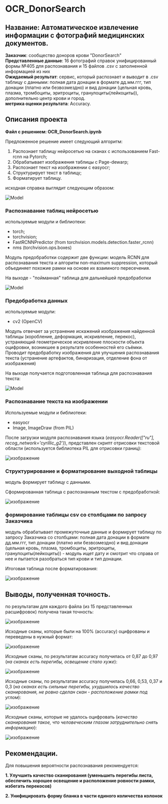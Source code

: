 # OCR_DonorSearch

## Название: Автоматическое извлечение информации с фотографий медицинских документов.  
**Заказчик**: сообщество доноров крови "DonorSearch"  
**Представленные данные**: 16 фотографий справок унифицированный формы №405 для распознавания и 15 файлов .csv с заполненной информацией из них  
**Ожидаемый результат**: сервис, который распознает и выводит в .csv таблицу с данными: полная дата донации в формате дд.мм.ггг, тип донации (платно или безвозмездно) и вид донации (цельная кровь, плазма, тромбоциты, эритроциты, гранулоциты(лейкоциты)), дополнительно центр крови и город.  
**метрика оценки результата**: Accuracy.
## Описания проекта

**Файл с решением: OCR_DonorSearch.ipynb**

Предложенное решение имеет следующий алгоритм:  
1. Распознает таблицу нейросетью на сканах с использованием Fast-rcnn  на Pytorch;
2. Обрабатывает изображения таблицы с Page-dewarp;
3. Распознает текст на изображении c easyocr;  
4. Структурирует текст в таблицу;
5. Форматирует таблицу.

исходная справка выглядит следующим образом:

![Model](https://github.com/Eugene-Glukhov/OCR_DonorSearch/blob/main/pres/1_%D0%B8%D1%81%D1%85%D0%BE%D0%B4%D0%BD%D0%B8%D0%BA.png)

### Распознавание таблиц нейросетью

используемые модули и библиотеки:  
- torch;
- torchvision;
- FastRCNNPredictor (from torchvision.models.detection.faster_rcnn)
- nms (torchvision.ops.boxes)

Модуль предобработки содержит две функции: модель RCNN для распознавания текста и алгоритм non-maximum suppression, который объединяет похожие рамки на основе их взаимного пересечения.

На выходе - "пойманная" таблица для дальнейшей предобработки

![Model](https://github.com/Eugene-Glukhov/OCR_DonorSearch/blob/main/pres/2_%D0%BF%D0%BE%D1%81%D0%BB%D0%B5%20%D0%B7%D0%B0%D1%85%D0%B2%D0%B0%D1%82%D0%B0%20%D1%82%D0%B0%D0%B1%D0%BB.png)

### Предобработка данных

используемые модули:  
- cv2 (OpenCV)

Модуль отвечает за устранение искажений изображения найденной таблицы (коробление, деформация, искривление, перекос), устраняющий геометрическое искривление плоскости объекта оцифровки, возникшее в результате особенностей его съёмки. Проводит предобработку изображения для улучшения распознавания текста (устранение артефактов, бинаризация, отделение фона от изображения)

На выходе получается подготовленная таблица для распознавания текста:  

![Model](https://github.com/Eugene-Glukhov/OCR_DonorSearch/blob/main/pres/3_%D0%BF%D0%BE%D1%81%D0%BB%D0%B5%20%D0%BF%D1%80%D0%B5%D0%B4%D0%BE%D1%80%D0%B0%D0%B1%D0%BE%D1%82%D0%BA%D0%B8.png)

### Распознавание текста на изображении

Используемые модули и библиотеки:  
- easyocr
- Image, ImageDraw (from PIL)

После загрузки модуля распознавания языка (*easyocr.Reader(["ru"], recog_network='cyrillic_g2')*), представлен скрипт отрисовки текстовой области (используется библиотека PIL для отрисовки границ):

![изображение](https://github.com/Eugene-Glukhov/OCR_DonorSearch/blob/main/pres/4_%D0%BF%D0%BE%D1%81%D0%BB%D0%B5%20%D1%80%D0%B0%D1%81%D0%BF%D0%BE%D0%B7%D0%BD%D0%B0%D0%B2%D0%B0%D0%BD%D0%B8%D1%8F.png)

### Структурирование и форматирование выходной таблицы

модуль формирует таблицу с данными.

Сформированная таблица с распознанным текстом с предобработкой:

![изображение](https://github.com/Eugene-Glukhov/OCR_DonorSearch/blob/main/pres/5_%D0%BF%D0%BE%D1%81%D0%BB%D0%B5%20%D0%BF%D0%B5%D1%80%D0%B5%D0%B2%D0%BE%D0%B4%D0%B0%20%D0%B2%20%D1%82%D0%B0%D0%B1%D0%BB%D0%B8%D1%86%D1%83.png)

### формирование таблицы csv со столбцами по запросу Заказчика

модуль обрабатывает промежуточные данные и формирует таблицу по запросу Заказчика со столбцами: полная дата донации в формате дд.мм.ггг, тип донации (платно или безвозмездно) и вид донации (цельная кровь, плазма, тромбоциты, эритроциты, гранулоциты(лейкоциты)) - модуль ищет дату и смотрит что справа от нее и пытается разобраться тип крови и тип донации.


Итоговая таблица после форматирования:

![изображение](https://github.com/Eugene-Glukhov/OCR_DonorSearch/blob/main/pres/6_%D0%BF%D0%BE%D1%81%D0%BB%D0%B5%20%D1%84%D0%BE%D1%80%D0%BC%D0%B0%D1%82%D0%B8%D1%80%D0%BE%D0%B2%D0%B0%D0%BD%D0%B8%D1%8F.png)


## Выводы, полученная точность.

по результатам для каждого файла (из 15 представленных расшифровок) получена такая точность:

![изображение](https://github.com/Eugene-Glukhov/OCR_DonorSearch/blob/main/pres/7_accuracy.png)

Исходные сканы, которые были на 100% (accuracy) оцифрованы и переведены в нужный формат:

![изображение](https://github.com/Eugene-Glukhov/OCR_DonorSearch/assets/137832933/29970e56-40a8-4835-bb02-938efe338017)

Исходные сканы, по результатам accuracy получилась от 0,87 до 0,97 (*на сканах есть перегибы, освещение стало хуже*):

![изображение](https://github.com/Eugene-Glukhov/OCR_DonorSearch/assets/137832933/dd5c570c-09cd-46fe-9750-33a009450564)

Исходные сканы, по результатам accuracy получилась 0,66, 0,53, 0,37 и 0,3 (*на сканах есть сильные перегибы, ухудшилось качество сканирования, не ровно сделан скан - расположение рамки под углом*):

![изображение](https://github.com/Eugene-Glukhov/OCR_DonorSearch/assets/137832933/4f9fb3f6-aa07-4bfb-9b13-af004dd638f3)

Исходные сканы, которые не удалось оцифровать (*качество сканирования такое, что человеческим глазом затруднительно снять информацию*):

![изображение](https://github.com/Eugene-Glukhov/OCR_DonorSearch/assets/137832933/97023253-d7ef-412b-9f09-a6d30060a53d)


## Рекомендации.

Для повышения вероятности распознавания рекомендуется:  

**1. Улучшить качество сканирования (уменьшить перегибы листа, обеспечить хорошее освещение и расположение ровности рамки, избегать перекосов)**

**2. Унифицировать форму бланка в части единого количества колонок**

